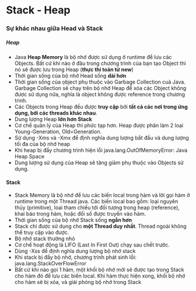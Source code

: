 # Stack - Heap
### Sự khác nhau giữa Head và Stack
##### Heap
- Java **Heap Memory** là bộ nhớ được sử dụng ở runtime để lưu các Objects. Bất cứ khi nào ở đâu trong chương trình của bạn tạo Object thì nó sẽ được lưu trong Heap (**thực thi toán tử new**)
- Thời gian sống của bộ nhớ Head sống **dài hơn**
- Thời gian sống của ọbject phụ thuộc vào Garbage Collection cuả Java. Garbage Collection sẽ chạy trên bộ nhớ Heap để xóa các Object không được sử dụng nữa, nghĩa là object không được reference trong chương trình.
- Các Objects trong Heap đều được **truy cập** bởi **tất cả các nơi trong ứng dụng, bởi các threads khác nhau**.
- Dung lượng Heap **lớn hơn Stack**
- Cơ chế quản lý của Heap thì phức tạp hơn. Heap được phân làm 2 loại Young-Generation, Old=Generation.
- Sử dụng -Xms và -Xmx để định nghĩa dung lượng bắt đầu và dung lượng tối đa của bộ nhớ heap
- Khi heap bị đầy chương trình hiện lỗi java.lang.OutOfMemoryError: Java Heap Space
- Dung lượng sử dụng của Heap sẽ tăng giảm phụ thuộc vào Objects sử dụng.
#### Stack
- Stack Memory là bộ nhớ để lưu các biến local trong hàm và lời gọi hàm ở runtime trong một Thread java. Các biến local bao gồm: loại nguyên thủy (primitive), loai tham chiếu tới đối tượng trong heap (reference), khai báo trong hàm, hoặc đối số được truyền vào hàm.
- Thời gian sống của bộ nhớ Stack sống **ngắn hơn**
- Stack chỉ được sử dụng cho **một Thread duy nhất**. Thread ngoài không thể truy cập vào được.
- Bộ nhớ stack thường nhỏ
- Cơ chế hoạt động là LIFO (Last In First Out) chạy sau chết trước.
- Dùng -Xss để định nghĩa dung lượng bộ nhớ stack
- Khi stack bị đầy bộ nhớ, chương trình phát sinh lỗi: java.lang.StackOverFlowError
- Bất cứ khi nào gọi 1 hàm, một khối bộ nhớ mới sẽ được tạo trong Stack cho hàm đó để lưu các biến local. Khi hàm thực hiện xong, khối bộ nhớ cho hàm sẽ bị xóa, và giải phóng bộ nhớ trong Stack

